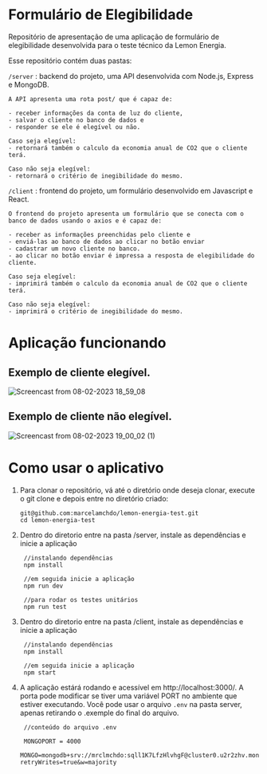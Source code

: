 # Formulário de Elegibilidade

Repositório de apresentação de uma aplicação de formulário de elegibilidade desenvolvida para o teste técnico da Lemon Energia. 

Esse repositório contém duas pastas: 

`/server` : backend do projeto, uma API desenvolvida com Node.js, Express e MongoDB. 

    A API apresenta uma rota post/ que é capaz de: 
    
    - receber informações da conta de luz do cliente, 
    - salvar o cliente no banco de dados e 
    - responder se ele é elegível ou não. 
    
    Caso seja elegível:
    - retornará também o calculo da economia anual de CO2 que o cliente terá. 
    
    Caso não seja elegível: 
    - retornará o critério de inegibilidade do mesmo.

`/client` : frontend do projeto, um formulário desenvolvido em Javascript e React. 

    O frontend do projeto apresenta um formulário que se conecta com o banco de dados usando o axios e é capaz de:
    
    - receber as informações preenchidas pelo cliente e 
    - enviá-las ao banco de dados ao clicar no botão enviar
    - cadastrar um novo cliente no banco. 
    - ao clicar no botão enviar é impressa a resposta de elegibilidade do cliente. 
    
    Caso seja elegível:
    - imprimirá também o calculo da economia anual de CO2 que o cliente terá. 
    
    Caso não seja elegível:
    - imprimirá o critério de inegibilidade do mesmo.

# Aplicação funcionando

## Exemplo de cliente elegível. 

![Screencast from 08-02-2023 18_59_08](https://user-images.githubusercontent.com/94760136/217674612-080df062-75c1-43ea-b79d-62ea38c9a790.gif)


## Exemplo de cliente não elegível.
![Screencast from 08-02-2023 19_00_02 (1)](https://user-images.githubusercontent.com/94760136/217674169-0e5c3a58-bd64-41a1-a7b8-116611948d17.gif)


# Como usar o aplicativo

1. Para clonar o repositório, vá até o diretório onde deseja clonar, execute o git clone e depois entre no diretório criado:

       git@github.com:marcelamchdo/lemon-energia-test.git
       cd lemon-energia-test

2. Dentro do diretorio entre na pasta /server, instale as dependências e inicie a aplicação

        //instalando dependências
        npm install

        //em seguida inicie a aplicação
        npm run dev

        //para rodar os testes unitários
        npm run test

3. Dentro do diretorio entre na pasta /client, instale as dependências e inicie a aplicação

        //instalando dependências
        npm install

        //em seguida inicie a aplicação
        npm start

4. A aplicação estárá rodando e acessível em http://localhost:3000/. A porta pode modificar se tiver uma variável PORT no ambiente que estiver executando. Você pode usar o arquivo `.env` na pasta server, apenas retirando o .exemple do final do arquivo. 

        //conteúdo do arquivo .env

        MONGOPORT = 4000
        MONGO=mongodb+srv://mrclmchdo:sqll1K7LfzHlvhgF@cluster0.u2r2zhv.mongodb.net/?retryWrites=true&w=majority





















